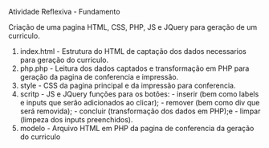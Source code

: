 Atividade Reflexiva - Fundamento

  Criação de uma pagina HTML, CSS, PHP, JS e JQuery para geração de um curriculo.
  
  1. index.html - Estrutura do HTML de captação dos dados necessarios para geração do curriculo.
  2. php.php - Leitura dos dados captados e transformação em PHP para geração da pagina de conferencia e impressão.
  3. style - CSS da pagina principal e da impressão para conferencia.
  4. scritp - JS e JQuery funções para os botões:
          - inserir (bem como labels e inputs que serão adicionados ao clicar);
          - remover (bem como div que será removida);
          - concluir (transformação dos dados em PHP);e
          - limpar (limpeza dos inputs preenchidos).
  5. modelo - Arquivo HTML em PHP da pagina de conferencia da geração do curriculo

